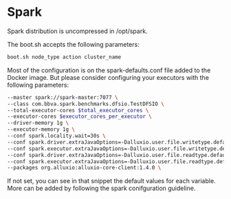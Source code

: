 # Spark

Spark distribution is uncompressed in /opt/spark.

The boot.sh accepts the following parameters:

```sh
boot.sh node_type action cluster_name
```

Most of the configuration is on the spark-defaults.conf file added to the Docker image. But please consider configuring your executors with the following parameters:

```sh
--master spark://spark-master:7077 \
--class com.bbva.spark.benchmarks.dfsio.TestDFSIO \
--total-executor-cores $total_executor_cores \
--executor-cores $executor_cores_per_executor \
--driver-memory 1g \
--executor-memory 1g \
--conf spark.locality.wait=30s \
--conf spark.driver.extraJavaOptions=-Dalluxio.user.file.writetype.default=$write_type \
--conf spark.executor.extraJavaOptions=-Dalluxio.user.file.writetype.default=$write_type \
--conf spark.driver.extraJavaOptions=-Dalluxio.user.file.readtype.default=$read_type \
--conf spark.executor.extraJavaOptions=-Dalluxio.user.file.readtype.default=$read_type \
--packages org.alluxio:alluxio-core-client:1.4.0 \
```
If not set, you can see in that snippet the default values for each variable. More can be added by following the spark conifguration guideline.
